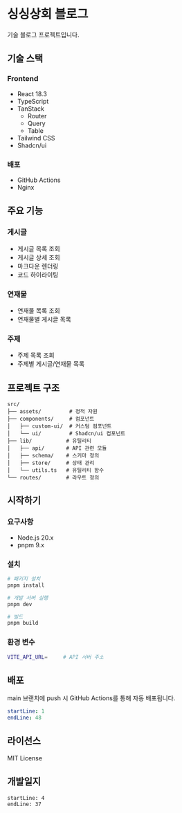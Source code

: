 # 싱싱상회 블로그

기술 블로그 프로젝트입니다.

## 기술 스택

### Frontend
- React 18.3
- TypeScript
- TanStack
  - Router
  - Query
  - Table
- Tailwind CSS
- Shadcn/ui

### 배포
- GitHub Actions
- Nginx

## 주요 기능

### 게시글
- 게시글 목록 조회
- 게시글 상세 조회
- 마크다운 렌더링
- 코드 하이라이팅

### 연재물
- 연재물 목록 조회
- 연재물별 게시글 목록

### 주제
- 주제 목록 조회
- 주제별 게시글/연재물 목록

## 프로젝트 구조

```tree
src/
├── assets/         # 정적 자원
├── components/     # 컴포넌트
│   ├── custom-ui/  # 커스텀 컴포넌트
│   └── ui/         # Shadcn/ui 컴포넌트
├── lib/           # 유틸리티
│   ├── api/       # API 관련 모듈
│   ├── schema/    # 스키마 정의
│   ├── store/     # 상태 관리
│   └── utils.ts   # 유틸리티 함수
└── routes/        # 라우트 정의
```

## 시작하기

### 요구사항
- Node.js 20.x
- pnpm 9.x

### 설치
```bash
# 패키지 설치
pnpm install

# 개발 서버 실행
pnpm dev

# 빌드
pnpm build
```

### 환경 변수
```bash
VITE_API_URL=     # API 서버 주소
```

## 배포

main 브랜치에 push 시 GitHub Actions를 통해 자동 배포됩니다.

```yaml:.github/workflows/deploy.yml
startLine: 1
endLine: 48
```

## 라이선스

MIT License

## 개발일지

```typescript:src/components/custom-ui/devlog/dev-log.tsx
startLine: 4
endLine: 37
```
